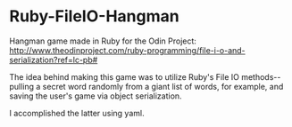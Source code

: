 Ruby-FileIO-Hangman
============

Hangman game made in Ruby for the Odin Project: http://www.theodinproject.com/ruby-programming/file-i-o-and-serialization?ref=lc-pb#

The idea behind making this game was to utilize Ruby's File IO methods-- pulling a secret word randomly from a giant list of words, for example, and saving the user's game via object serialization.

I accomplished the latter using yaml.